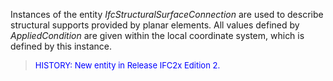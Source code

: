 Instances of the entity _IfcStructuralSurfaceConnection_ are used to describe structural supports provided by planar elements. All values defined by _AppliedCondition_ are given within the local coordinate system, which is defined by this instance.

> <font color="#0000FF" size="-1">HISTORY: New entity in Release IFC2x
		  Edition 2. </font>
>